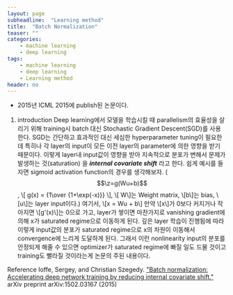```yaml
---
layout: page
subheadline:  "Learning method"
title:  "Batch Normalization"
teaser: ""
categories:
    - machine learning
    - deep learning
tags:
    - machine learning
    - deep learning
    - Learning method
header: no
---
```


- 2015년 ICML 2015에 publish된 논문이다.

1. introduction
Deep learning에서 모델을 학습시킬 때 parallelism의 효율성을 살리기 위해 training시
batch 대신 Stochastic Gradient Descent(SGD)를 사용한다.
SGD는 간단하고 효과적인 대신 세심한 hyperparameter tuning이 필요한데 특히나 각 layer의
input이 모든 이전 layer의 parameter에 의한 영향을 받기 때문이다.
이렇게 layer내 input값이 영향을 받아 지속적으로 분포가 변해서 문제가 발생하는 것(saturation)
을 ***internal covariate shift*** 라고 한다.
쉽게 예시를 들자면 sigmoid activation function의 경우를 생각해보자.
($$\z=g(Wu+b)$$, \\[ g(x) = {1\over {1+\exp(-x)}} \\], \\[ W\\]는 Weight matrix, \\[b\\]는 bias,
\\[u\\]는 layer input이다.)
여기서, \\[x = Wu + b\\] 만약 \\[x\\]가 0보다 커지거나 작아지면 \\[g'(x)\\]는 0으로 가고, layer가 쌓이면 마찬가지로
vanishing gradient에 의해 x가 saturated regime으로 이동하게 된다. 깊은 layer 학습이 진행됨에 따라 이렇게 input값의
분포가 saturated regime으로 x의 차원이 이동해서 convergence에 느리게 도달하게 된다.
그래서 이런 nonlinearity input의 분포를 안정되게 해줄 수 있으면 optimizer가 saturated regime에 빠질 일도
드물 것이고 training도 빨라질 것이라는게 논문의 주된 내용이다.

Reference
Ioffe, Sergey, and Christian Szegedy. ["Batch normalization: Accelerating deep network training by reducing internal covariate shift."](https://arxiv.org/pdf/1502.03167.pdf) arXiv preprint arXiv:1502.03167 (2015)
